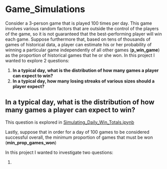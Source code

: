 # Game_Simulations

Consider a 3-person game that is played 100 times per day. This game involves various random factors that are outside the control of the players of the game, so it is not guaranteed that the best-performing player will win each game. Suppose furthermore that, based on tens of thousands of games of historical data, a player can estimate his or her probability of winning a particular game independently of all other games (**p_win_game**) as the proportion of historical games that he or she won. In this project I wanted to explore 2 questions:

1. **In a typical day, what is the distribution of how many games a player can expect to win?**
2. **In a typical day, how many losing streaks of various sizes should a player expect?**

## In a typical day, what is the distribution of how many games a player can expect to win?

This question is explored in [Simulating_Daily_Win_Totals.ipynb](https://github.com/nateofspades/Game_Simulations/blob/master/Simulating_Daily_Win_Totals.ipynb)


Lastly, suppose that in order for a day of 100 games to be considered successful overall, the minimum proportion of games that must be won (**min_prop_games_won**) 



In this project I wanted to investigate two questions:

1. 
